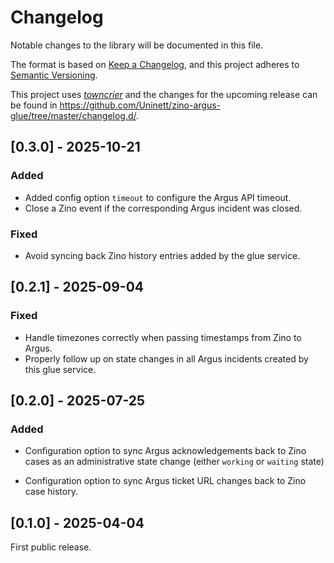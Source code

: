 # Changelog

Notable changes to the library will be documented in this file.

The format is based on [Keep a Changelog](https://keepachangelog.com/en/1.0.0/),
and this project adheres to [Semantic Versioning](https://semver.org/spec/v2.0.0.html).

This project uses [*towncrier*](https://towncrier.readthedocs.io/) and the changes for
the upcoming release can be found in
<https://github.com/Uninett/zino-argus-glue/tree/master/changelog.d/>.

<!-- towncrier release notes start -->

## [0.3.0] - 2025-10-21

### Added

- Added config option `timeout` to configure the Argus API timeout.
- Close a Zino event if the corresponding Argus incident was closed.

### Fixed

- Avoid syncing back Zino history entries added by the glue service.

## [0.2.1] - 2025-09-04

### Fixed

- Handle timezones correctly when passing timestamps from Zino to Argus.
- Properly follow up on state changes in all Argus incidents created by this
  glue service.

## [0.2.0] - 2025-07-25

### Added

- Configuration option to sync Argus acknowledgements back to Zino cases as an
  administrative state change (either `working` or `waiting` state)

- Configuration option to sync Argus ticket URL changes back to Zino case
  history.

## [0.1.0] - 2025-04-04

First public release.
